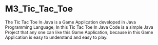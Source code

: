 # M3_Tic_Tac_Toe

The Tic Tac Toe In Java is a Game Application developed  in Java Programming Language, In this Tic Tac Toe In Java Code is a simple Java Project that any one can like this Game Application, because in this Game Application is easy to understand and easy to play.
